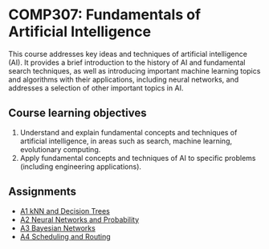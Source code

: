 # COMP307: Fundamentals of Artificial Intelligence

This course addresses key ideas and techniques of artificial intelligence (AI). It provides a brief introduction to the history of AI and fundamental search techniques, as well as introducing important machine learning topics and algorithms with their applications, including neural networks, and addresses a selection of other important topics in AI.

## Course learning objectives

1. Understand and explain fundamental concepts and techniques of artificial intelligence, in areas such as search, machine learning, evolutionary computing.
2. Apply fundamental concepts and techniques of AI to specific problems (including engineering applications).

## Assignments
- [A1 kNN and Decision Trees](./A1-knn-and-decision-tree/README.md)
- [A2 Neural Networks and Probability](./A2-neural-networks-and-probability/README.md)
- [A3 Bayesian Networks](./A3-bayesian-network/README.md)
- [A4 Scheduling and Routing](./A4-scheduling-and-routing/README.md)
